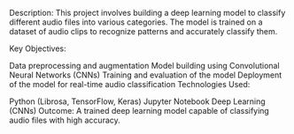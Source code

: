 Description: This project involves building a deep learning model to classify different audio files into various categories. The model is trained on a dataset of audio clips to recognize patterns and accurately classify them.

Key Objectives:

Data preprocessing and augmentation
Model building using Convolutional Neural Networks (CNNs)
Training and evaluation of the model
Deployment of the model for real-time audio classification
Technologies Used:

Python (Librosa, TensorFlow, Keras)
Jupyter Notebook
Deep Learning (CNNs)
Outcome: A trained deep learning model capable of classifying audio files with high accuracy.
